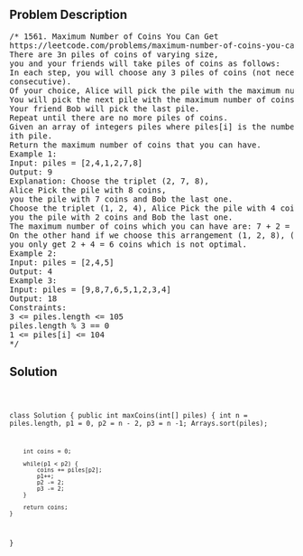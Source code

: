<!--
<style>
  body { font-family: Arial, sans-serif; }
  .container { max-width: 100%; margin: 0 auto; padding: 10px; }
  .comment-block { max-width: 30%; background-color: #f9f9f9; padding: 10px; border-left: 5px solid #ccc; overflow-wrap: break-word; white-space: pre-wrap; }
  .code-block { background-color: #f4f4f4; padding: 10px; border: 1px solid #ddd; overflow-wrap: break-word; white-space: pre-wrap; }
</style>
-->

<div class='container'>
<h2>Problem Description</h2>
<div class='comment-block'>
<pre>
/* 1561. Maximum Number of Coins You Can Get
https://leetcode.com/problems/maximum-number-of-coins-you-can-get/description/
There are 3n piles of coins of varying size,
you and your friends will take piles of coins as follows:
In each step, you will choose any 3 piles of coins (not necessarily
consecutive).
Of your choice, Alice will pick the pile with the maximum number of coins.
You will pick the next pile with the maximum number of coins.
Your friend Bob will pick the last pile.
Repeat until there are no more piles of coins.
Given an array of integers piles where piles[i] is the number of coins in the
ith pile.
Return the maximum number of coins that you can have.
Example 1:
Input: piles = [2,4,1,2,7,8]
Output: 9
Explanation: Choose the triplet (2, 7, 8),
Alice Pick the pile with 8 coins,
you the pile with 7 coins and Bob the last one.
Choose the triplet (1, 2, 4), Alice Pick the pile with 4 coins,
you the pile with 2 coins and Bob the last one.
The maximum number of coins which you can have are: 7 + 2 = 9.
On the other hand if we choose this arrangement (1, 2, 8), (2, 4, 7)
you only get 2 + 4 = 6 coins which is not optimal.
Example 2:
Input: piles = [2,4,5]
Output: 4
Example 3:
Input: piles = [9,8,7,6,5,1,2,3,4]
Output: 18
Constraints:
3 <= piles.length <= 105
piles.length % 3 == 0
1 <= piles[i] <= 104
*/
</pre>
</div>

<h2>Solution</h2>
<div class='code-block'>
<pre><code class='language-java'>

class Solution {
    public int maxCoins(int[] piles) {
        int n = piles.length, p1 = 0, p2 = n - 2, p3 = n -1;
        Arrays.sort(piles);

        int coins = 0;

        while(p1 < p2) {
            coins += piles[p2];
            p1++;
            p2 -= 2;
            p3 -= 2;
        }

        return coins;
    }
}
</code></pre>
</div>
</div>
